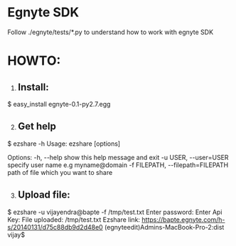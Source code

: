 Egnyte SDK
==========

Follow ./egnyte/tests/*.py to understand how to work with egnyte SDK

HOWTO:
=====

1. Install:
   -------

$ easy_install egnyte-0.1-py2.7.egg

2. Get help
   --------

$ ezshare -h
Usage: ezshare [options]

Options:
  -h, --help            show this help message and exit
  -u USER, --user=USER  specify user name e.g myname@domain
  -f FILEPATH, --filepath=FILEPATH
                        path of file which you want to share

3. Upload file:
   -----------

$ ezshare -u vijayendra@bapte -f /tmp/test.txt 
Enter password: <YOUR-EGNYTE-PASSWORD>
Enter Api Key: <YOUR-API-KEY>
File uploaded: /tmp/test.txt
Ezshare link: https://bapte.egnyte.com/h-s/20140131/d75c88db9d2d48e0
(egnyteedit)Admins-MacBook-Pro-2:dist vijay$ 
